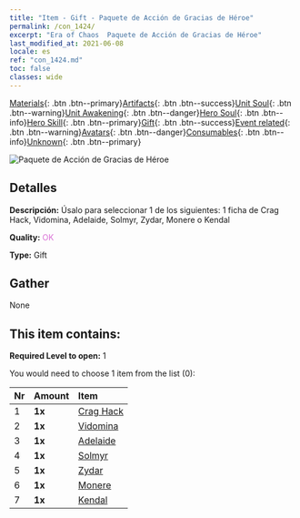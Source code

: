 ```yaml
---
title: "Item - Gift - Paquete de Acción de Gracias de Héroe"
permalink: /con_1424/
excerpt: "Era of Chaos  Paquete de Acción de Gracias de Héroe"
last_modified_at: 2021-06-08
locale: es
ref: "con_1424.md"
toc: false
classes: wide
---
```

 [Materials](/ItemsES/){: .btn .btn--primary}[Artifacts](/ItemsES/Artifacts/){: .btn .btn--success}[Unit Soul](/ItemsES/UnitSoul/){: .btn .btn--warning}[Unit Awakening](/ItemsES/UnitAwakening/){: .btn .btn--danger}[Hero Soul](/ItemsES/HeroSoul/){: .btn .btn--info}[Hero Skill](/ItemsES/HeroSkill/){: .btn .btn--primary}[Gift](/ItemsES/Gift/){: .btn .btn--success}[Event related](/ItemsES/Events/){: .btn .btn--warning}[Avatars](/ItemsES/Avatars/){: .btn .btn--danger}[Consumables](/ItemsES/Consumables/){: .btn .btn--info}[Unknown](/ItemsES/Unknown/){: .btn .btn--primary}

 ![Paquete de Acción de Gracias de Héroe](/images/t/i_907038.png)

## Detalles
 **Descripción:** Úsalo para seleccionar 1 de los siguientes: 1 ficha de Crag Hack, Vidomina, Adelaide, Solmyr, Zydar, Monere o Kendal

 **Quality:** <span style="color: #DA70D6">OK</span>

 **Type:** Gift

## Gather

  None

## This item contains:

 **Required Level to open:** 1

 You would need to choose 1 item from the list (0):

  | Nr | Amount |     Item    |
  |:---|:-------|:------------|
  | 1 |  **1x** | [Crag Hack](/ItemsES/her_375/) |  | 
  | 2 |  **1x** | [Vidomina](/ItemsES/her_372/) |  | 
  | 3 |  **1x** | [Adelaide](/ItemsES/her_359/) |  | 
  | 4 |  **1x** | [Solmyr](/ItemsES/her_386/) |  | 
  | 5 |  **1x** | [Zydar](/ItemsES/her_385/) |  | 
  | 6 |  **1x** | [Monere](/ItemsES/her_379/) |  | 
  | 7 |  **1x** | [Kendal](/ItemsES/her_363/) |  | 
